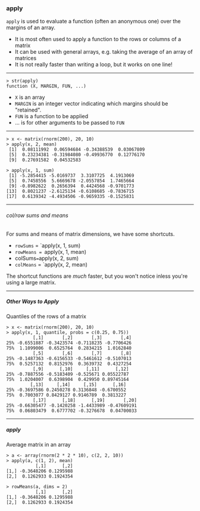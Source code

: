 ### apply
`apply` is used to evaluate a function (often an anonymous one) over the margins of an array.

- It is most often used to apply a function to the rows or columns of a matrix
- It can be used with general arrays, e.g. taking the average of an array of matrices
- It is not really faster than writing a loop, but it works on one line!

---

```
> str(apply)
function (X, MARGIN, FUN, ...)
```

- `X` is an array
- `MARGIN` is an integer vector indicating which margins should be "retained".
- `FUN` is a function to be applied
- ... is for other arguments to be passed to `FUN`

---

```
> x <- matrix(rnorm(200), 20, 10)
> apply(x, 2, mean)
 [1]  0.08111992  0.06594684 -0.34388539  0.03067809
 [5]  0.23234381 -0.31984080 -0.49936770  0.12776170
 [9]  0.27691582  0.04532583
 
> apply(x, 1, sum)
 [1] -5.2854415 -5.0169737  3.3107725  4.1913069
 [5]  0.7458556  5.6669678 -2.0557854  1.7465664
 [9] -0.8982622  0.2656394  0.4424568 -0.9701773
[13]  0.8021237 -2.6125134 -0.6108685 -0.7836715
[17]  0.6139342 -4.4934506 -0.9659335 -0.1525831
```

---

###### col/row sums and means
For sums and means of matrix dimensions, we have some shortcuts.

- `rowSums` = `apply(x, 1, sum)
- `rowMeans = `apply(x, 1, mean)
- colSums` = `apply(x, 2, sum)
- `colMeans` = `apply(x, 2, mean)

The shortcut functions are *much* faster, but you won't notice inless you're using a large matrix.

---

##### Other Ways to Apply
Quantiles of the rows of a matrix

```
> x <- matrix(rnorm(200), 20, 10)
> apply(x, 1, quantile, probs = c(0.25, 0.75))
          [,1]       [,2]       [,3]       [,4]
25% -0.6551887 -0.3423574 -0.7118235 -0.7706426
75%  1.1099006  0.6525764  0.2834215  1.0162840
          [,5]       [,6]       [,7]       [,8]
25% -0.1487363 -0.6156533 -0.5461612 -0.5107013
75%  0.5257132  0.8152976  0.3639732  0.4327254
          [,9]      [,10]     [,11]      [,12]
25% -0.7887556 -0.5183409 -0.525671 0.05522787
75%  1.0204007  0.6398904  0.429950 0.89745164
         [,13]     [,14]     [,15]      [,16]
25% -0.3697586 0.2450278 0.3136848 -0.6700552
75%  0.7003077 0.8429127 0.9146789  0.3813227
          [,17]      [,18]      [,19]       [,20]
25% -0.66305477 -0.1420258 -1.4433989 -0.47609191
75%  0.06803479  0.6777702 -0.3276678  0.04700033
```

---

##### apply
Average matrix in an array

```
> a <- array(rnorm(2 * 2 * 10), c(2, 2, 10))
> apply(a, c(1, 2), mean)
           [,1]      [,2]
[1,] -0.3648206 0.1295988
[2,]  0.1262933 0.1924354

> rowMeans(a, dims = 2)
           [,1]      [,2]
[1,] -0.3648206 0.1295988
[2,]  0.1262933 0.1924354
```


